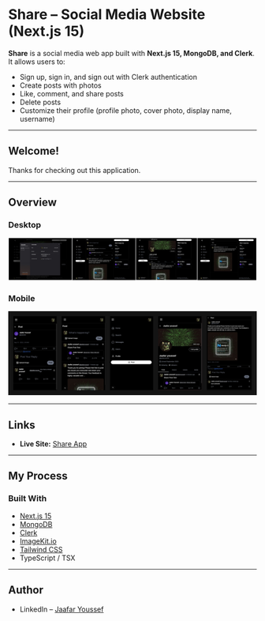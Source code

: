 # Share – Social Media Website (Next.js 15)

**Share** is a social media web app built with **Next.js 15, MongoDB, and Clerk**.  
It allows users to:  
- Sign up, sign in, and sign out with Clerk authentication  
- Create posts with photos  
- Like, comment, and share posts  
- Delete posts  
- Customize their profile (profile photo, cover photo, display name, username)  

---

## Welcome!
Thanks for checking out this application.

---

## Overview
### Desktop  
![Desktop](./public/IMG1.jpeg)

### Mobile  
![Mobile](./public/IMG2.jpeg)

---

## Links
- **Live Site:** [Share App](https://repo-zeta-two.vercel.app/)

---

## My Process

### Built With
- [Next.js 15](https://nextjs.org/)  
- [MongoDB](https://www.mongodb.com/)  
- [Clerk](https://clerk.com/)  
- [ImageKit.io](https://imagekit.io/)  
- [Tailwind CSS](https://tailwindcss.com/)  
- TypeScript / TSX  

---

## Author
- LinkedIn – [Jaafar Youssef](https://www.linkedin.com/in/jaafar-youssef-923100249/)  
